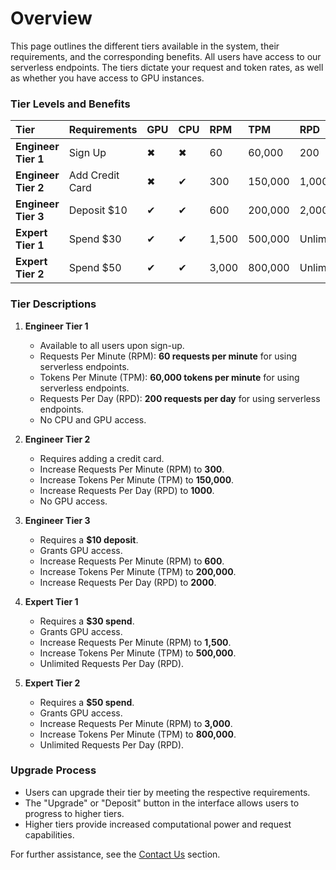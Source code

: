# Overview

This page outlines the different tiers available in the system, their requirements, and the corresponding benefits. All
users have access to our serverless endpoints. The tiers dictate your request and token rates, as well as
whether you have access to GPU instances.

### **Tier Levels and Benefits**


<table>
  <thead>
    <tr>
      <th style="width: 200px; text-align: left;">Tier</th>
      <th style="width: 180px; text-align: left;">Requirements</th>
      <th style="width: 60px; text-align: left;">GPU</th>
      <th style="width: 60px; text-align: left;">CPU</th>
      <th style="width: 80px; text-align: left;">RPM</th>
      <th style="width: 100px; text-align: left;">TPM</th>
      <th style="width: 100px; text-align: left;">RPD</th>
    </tr>
  </thead>
  <tbody>
    <tr>
      <td><b>Engineer Tier 1</b></td>
      <td>Sign Up</td>
      <td>✖</td>
      <td>✖</td>
      <td>60</td>
      <td>60,000</td>
      <td>200</td>
    </tr>
    <tr>
      <td><b>Engineer Tier 2</b></td>
      <td>Add Credit Card</td>
      <td>✖</td>
      <td>✔</td>
      <td>300</td>
      <td>150,000</td>
      <td>1,000</td>
    </tr>
    <tr>
      <td><b>Engineer Tier 3</b></td>
      <td>Deposit $10</td>
      <td>✔</td>
      <td>✔</td>
      <td>600</td>
      <td>200,000</td>
      <td>2,000</td>
    </tr>
    <tr>
      <td><b>Expert Tier 1</b></td>
      <td>Spend $30</td>
      <td>✔</td>
      <td>✔</td>
      <td>1,500</td>
      <td>500,000</td>
      <td>Unlimited</td>
    </tr>
    <tr>
      <td><b>Expert Tier 2</b></td>
      <td>Spend $50</td>
      <td>✔</td>
      <td>✔</td>
      <td>3,000</td>
      <td>800,000</td>
      <td>Unlimited</td>
    </tr>
  </tbody>
</table>




### **Tier Descriptions**

1. **Engineer Tier 1**
   - Available to all users upon sign-up.
   - Requests Per Minute (RPM): **60 requests per minute** for using serverless endpoints.
   - Tokens Per Minute (TPM): **60,000 tokens per minute** for using serverless endpoints.
   - Requests Per Day (RPD): **200 requests per day** for using serverless endpoints.
   - No CPU and GPU access.

2. **Engineer Tier 2**
   - Requires adding a credit card.
   - Increase Requests Per Minute (RPM) to **300**.
   - Increase Tokens Per Minute (TPM) to **150,000**.
   - Increase Requests Per Day (RPD) to **1000**.
   - No GPU access.

3. **Engineer Tier 3**
   - Requires a **$10 deposit**.
   - Grants GPU access.
   - Increase Requests Per Minute (RPM) to **600**.
   - Increase Tokens Per Minute (TPM) to **200,000**.
   - Increase Requests Per Day (RPD) to **2000**.

4. **Expert Tier 1**
   - Requires a **$30 spend**.
   - Grants GPU access.
   - Increase Requests Per Minute (RPM) to **1,500**.
   - Increase Tokens Per Minute (TPM) to **500,000**.
   - Unlimited Requests Per Day (RPD).

5. **Expert Tier 2**
   - Requires a **$50 spend**.
   - Grants GPU access.
   - Increase Requests Per Minute (RPM) to **3,000**.
   - Increase Tokens Per Minute (TPM) to **800,000**.
   - Unlimited Requests Per Day (RPD).

### **Upgrade Process**
- Users can upgrade their tier by meeting the respective requirements.
- The "Upgrade" or "Deposit" button in the interface allows users to progress to higher tiers.
- Higher tiers provide increased computational power and request capabilities.

For further assistance, see the [Contact Us](../Contact_Us/README.md) section.
